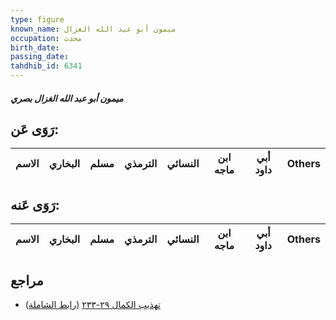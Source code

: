 ```yaml
---
type: figure
known_name: ميمون أبو عبد الله الغزال
occupation: محدث
birth_date:
passing_date:
tahdhib_id: 6341
---
```

##### ميمون أبو عبد الله الغزال بصري

## رَوَى عَن:
| الاسم | البخاري | مسلم | الترمذي | النسائي | ابن ماجه | أبي داود | Others |
| ----- | ------- | ---- | ------- | ------- | -------- | -------- | ------ |
## رَوَى عَنه:
| الاسم | البخاري | مسلم | الترمذي | النسائي | ابن ماجه | أبي داود | Others |
| ----- | ------- | ---- | ------- | ------- | -------- | -------- | ------ |
## مراجع
- [تهذيب الكمال ٢٩-٢٣٣](obsidian://open?vault=Tahdhib-al-Kamal&file=Figures/٦٣٤١-ميمون%20أبو%20عبد%20الله%20الغزال%20بصري) ([رابط الشاملة](https://shamela.ws/book/3722/15804))